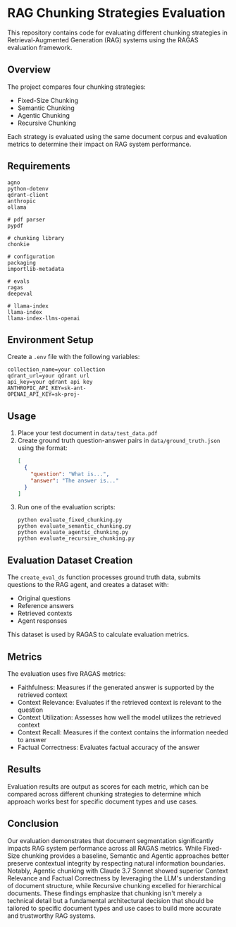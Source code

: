 # RAG Chunking Strategies Evaluation

This repository contains code for evaluating different chunking strategies in Retrieval-Augmented Generation (RAG) systems using the RAGAS evaluation framework.

## Overview

The project compares four chunking strategies:
- Fixed-Size Chunking
- Semantic Chunking
- Agentic Chunking
- Recursive Chunking

Each strategy is evaluated using the same document corpus and evaluation metrics to determine their impact on RAG system performance.

## Requirements

```
agno
python-dotenv
qdrant-client
anthropic
ollama

# pdf parser
pypdf

# chunking library
chonkie

# configuration
packaging
importlib-metadata

# evals
ragas
deepeval

# llama-index
llama-index
llama-index-llms-openai
```

## Environment Setup

Create a `.env` file with the following variables:
```
collection_name=your collection
qdrant_url=your qdrant url
api_key=your qdrant api key
ANTHROPIC_API_KEY=sk-ant-
OPENAI_API_KEY=sk-proj-
```

## Usage

1. Place your test document in `data/test_data.pdf`
2. Create ground truth question-answer pairs in `data/ground_truth.json` using the format:
   ```json
   [
     {
       "question": "What is...",
       "answer": "The answer is..."
     }
   ]
   ```
3. Run one of the evaluation scripts:
   ```
   python evaluate_fixed_chunking.py
   python evaluate_semantic_chunking.py
   python evaluate_agentic_chunking.py
   python evaluate_recursive_chunking.py
   ```

## Evaluation Dataset Creation

The `create_eval_ds` function processes ground truth data, submits questions to the RAG agent, and creates a dataset with:
- Original questions
- Reference answers
- Retrieved contexts
- Agent responses

This dataset is used by RAGAS to calculate evaluation metrics.

## Metrics

The evaluation uses five RAGAS metrics:
- Faithfulness: Measures if the generated answer is supported by the retrieved context
- Context Relevance: Evaluates if the retrieved context is relevant to the question
- Context Utilization: Assesses how well the model utilizes the retrieved context
- Context Recall: Measures if the context contains the information needed to answer
- Factual Correctness: Evaluates factual accuracy of the answer

## Results

Evaluation results are output as scores for each metric, which can be compared across different chunking strategies to determine which approach works best for specific document types and use cases.

## Conclusion

Our evaluation demonstrates that document segmentation significantly impacts RAG system performance across all RAGAS metrics. While Fixed-Size chunking provides a baseline, Semantic and Agentic approaches better preserve contextual integrity by respecting natural information boundaries. Notably, Agentic chunking with Claude 3.7 Sonnet showed superior Context Relevance and Factual Correctness by leveraging the LLM's understanding of document structure, while Recursive chunking excelled for hierarchical documents. These findings emphasize that chunking isn't merely a technical detail but a fundamental architectural decision that should be tailored to specific document types and use cases to build more accurate and trustworthy RAG systems.